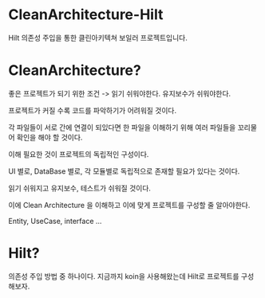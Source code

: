 # CleanArchitecture-Hilt
Hilt 의존성 주입을 통한 클린아키텍쳐 보일러 프로젝트입니다.


# CleanArchitecture?

좋은 프로젝트가 되기 위한 조건 -> 읽기 쉬워야한다. 유지보수가 쉬워야한다.

프로젝트가 커질 수록 코드를 파악하기가 어려워질 것이다.

각 파일들이 서로 간에 연결이 되있다면 한 파일을 이해하기 위해 여러 파일들을 꼬리물어 확인을 해야 할 것이다.

이해 필요한 것이 프로젝트의 독립적인 구성이다. 

UI 별로, DataBase 별로, 각 모듈별로 독립적으로 존재할 필요가 있다는 것이다.

읽기 쉬워지고 유지보수, 테스트가 쉬워질 것이다.


이에 Clean Architecture 을 이해하고 이에 맞게 프로젝트를 구성할 줄 알아야한다.


Entity, UseCase, interface ...

# Hilt?
의존성 주입 방법 중 하나이다. 
지금까지 koin을 사용해왔는데 Hilt로 프로젝트를 구성해보자.

